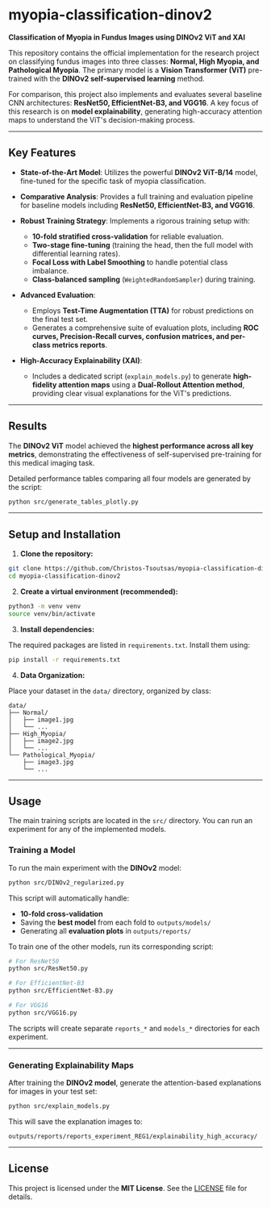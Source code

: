 # myopia-classification-dinov2

**Classification of Myopia in Fundus Images using DINOv2 ViT and XAI**

This repository contains the official implementation for the research project on classifying fundus images into three classes: **Normal, High Myopia, and Pathological Myopia**. The primary model is a **Vision Transformer (ViT)** pre-trained with the **DINOv2 self-supervised learning** method.

For comparison, this project also implements and evaluates several baseline CNN architectures: **ResNet50, EfficientNet-B3, and VGG16**. A key focus of this research is on **model explainability**, generating high-accuracy attention maps to understand the ViT's decision-making process.

<!-- You can add a key result image here if you have one -->

---

## Key Features

* **State-of-the-Art Model**: Utilizes the powerful **DINOv2 ViT-B/14** model, fine-tuned for the specific task of myopia classification.
* **Comparative Analysis**: Provides a full training and evaluation pipeline for baseline models including **ResNet50, EfficientNet-B3, and VGG16**.
* **Robust Training Strategy**: Implements a rigorous training setup with:

  * **10-fold stratified cross-validation** for reliable evaluation.
  * **Two-stage fine-tuning** (training the head, then the full model with differential learning rates).
  * **Focal Loss with Label Smoothing** to handle potential class imbalance.
  * **Class-balanced sampling** (`WeightedRandomSampler`) during training.
* **Advanced Evaluation**:

  * Employs **Test-Time Augmentation (TTA)** for robust predictions on the final test set.
  * Generates a comprehensive suite of evaluation plots, including **ROC curves, Precision-Recall curves, confusion matrices, and per-class metrics reports**.
* **High-Accuracy Explainability (XAI)**:

  * Includes a dedicated script (`explain_models.py`) to generate **high-fidelity attention maps** using a **Dual-Rollout Attention method**, providing clear visual explanations for the ViT's predictions.

---

## Results

The **DINOv2 ViT** model achieved the **highest performance across all key metrics**, demonstrating the effectiveness of self-supervised pre-training for this medical imaging task.

Detailed performance tables comparing all four models are generated by the script:

```bash
python src/generate_tables_plotly.py
```

<!-- You can add an image of your results table here -->

---

## Setup and Installation

1. **Clone the repository:**

```bash
git clone https://github.com/Christos-Tsoutsas/myopia-classification-dinov2.git
cd myopia-classification-dinov2
```

2. **Create a virtual environment (recommended):**

```bash
python3 -m venv venv
source venv/bin/activate
```

3. **Install dependencies:**

The required packages are listed in `requirements.txt`. Install them using:

```bash
pip install -r requirements.txt
```

4. **Data Organization:**

Place your dataset in the `data/` directory, organized by class:

```
data/
├── Normal/
│   ├── image1.jpg
│   └── ...
├── High_Myopia/
│   ├── image2.jpg
│   └── ...
└── Pathological_Myopia/
    ├── image3.jpg
    └── ...
```

---

## Usage

The main training scripts are located in the `src/` directory. You can run an experiment for any of the implemented models.

### Training a Model

To run the main experiment with the **DINOv2** model:

```bash
python src/DINOv2_regularized.py
```

This script will automatically handle:

* **10-fold cross-validation**
* Saving the **best model** from each fold to `outputs/models/`
* Generating all **evaluation plots** in `outputs/reports/`

To train one of the other models, run its corresponding script:

```bash
# For ResNet50
python src/ResNet50.py

# For EfficientNet-B3
python src/EfficientNet-B3.py

# For VGG16
python src/VGG16.py
```

The scripts will create separate `reports_*` and `models_*` directories for each experiment.

---

### Generating Explainability Maps

After training the **DINOv2 model**, generate the attention-based explanations for images in your test set:

```bash
python src/explain_models.py
```

This will save the explanation images to:

```
outputs/reports/reports_experiment_REG1/explainability_high_accuracy/
```

---

## License

This project is licensed under the **MIT License**. See the [LICENSE](LICENSE) file for details.
